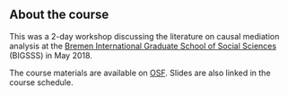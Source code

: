
## About the course

This was a 2-day workshop discussing the literature on causal mediation analysis at the [Bremen International Graduate School of Social Sciences](https://www.bigsss-bremen.de/) (BIGSSS) in May 2018.

The course materials are available on [OSF](https://osf.io/ajrsf/). Slides are also linked in the course schedule.
